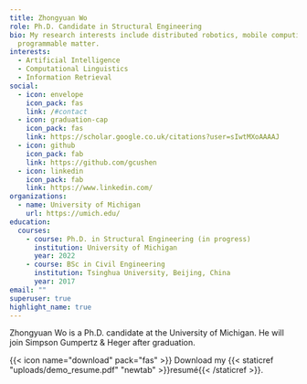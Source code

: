 ```yaml
---
title: Zhongyuan Wo
role: Ph.D. Candidate in Structural Engineering
bio: My research interests include distributed robotics, mobile computing and
  programmable matter.
interests:
  - Artificial Intelligence
  - Computational Linguistics
  - Information Retrieval
social:
  - icon: envelope
    icon_pack: fas
    link: /#contact
  - icon: graduation-cap
    icon_pack: fas
    link: https://scholar.google.co.uk/citations?user=sIwtMXoAAAAJ
  - icon: github
    icon_pack: fab
    link: https://github.com/gcushen
  - icon: linkedin
    icon_pack: fab
    link: https://www.linkedin.com/
organizations:
  - name: University of Michigan
    url: https://umich.edu/
education:
  courses:
    - course: Ph.D. in Structural Engineering (in progress)
      institution: University of Michigan
      year: 2022
    - course: BSc in Civil Engineering
      institution: Tsinghua University, Beijing, China
      year: 2017
email: ""
superuser: true
highlight_name: true
---
```

Zhongyuan Wo is a Ph.D. candidate at the University of Michigan. He will join Simpson Gumpertz & Heger after graduation.

{{< icon name="download" pack="fas" >}} Download my {{< staticref "uploads/demo_resume.pdf" "newtab" >}}resumé{{< /staticref >}}.
